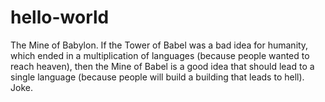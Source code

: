 # hello-world
The Mine of Babylon. 
If the Tower of Babel was a bad idea for humanity, 
which ended in a multiplication of languages
(because people wanted to reach heaven), 
then the Mine of Babel is a good idea
that should lead to a single language 
(because people will build a building that leads to hell).
Joke.
